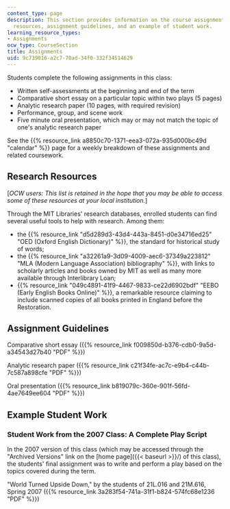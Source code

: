```yaml
---
content_type: page
description: This section provides information on the course assignments, research
  resources, assignment guidelines, and an example of student work.
learning_resource_types:
- Assignments
ocw_type: CourseSection
title: Assignments
uid: 9c739016-a2c7-70ad-34f0-332f34514629
---
```


Students complete the following assignments in this class:

*   Written self-assessments at the beginning and end of the term
*   Comparative short essay on a particular topic within two plays (5 pages)
*   Analytic research paper (10 pages, with required revision)
*   Performance, group, and scene work
*   Five minute oral presentation, which may or may not match the topic of one's analytic research paper

See the {{% resource_link a8850c70-1371-eea3-072a-935d000bc49d "calendar" %}} page for a weekly breakdown of these assignments and related coursework.

Research Resources
------------------

\[_OCW users: This list is retained in the hope that you may be able to access some of these resources at your local institution._\]

Through the MIT Libraries' research databases, enrolled students can find several useful tools to help with research. Among them:

*   the {{% resource_link "d5d289d3-43d4-443a-8451-d0e34716ed25" "OED (Oxford English Dictionary)" %}}, the standard for historical study of words;
*   the {{% resource_link "a32261a9-3d09-4009-aec6-37349a223812" "MLA (Modern Language Association) bibliography" %}}, with links to scholarly articles and books owned by MIT as well as many more available through Interlibrary Loan;
*   {{% resource_link "049c4891-41f9-4467-9833-ce22d6902bdf" "EEBO (Early English Books Online)" %}}, a remarkable resource claiming to include scanned copies of all books printed in England before the Restoration.

Assignment Guidelines
---------------------

Comparative short essay ({{% resource_link f009850d-b376-cdb0-9a5d-a34543d27b40 "PDF" %}})

Analytic research paper ({{% resource_link c21f34fe-ac7c-e9b4-c44b-7c587a898cfe "PDF" %}})

Oral presentation ({{% resource_link b819079c-360e-901f-56fd-4ae7649ee604 "PDF" %}})

Example Student Work
--------------------

### Student Work from the 2007 Class: A Complete Play Script

In the 2007 version of this class (which may be accessed through the "Archived Versions" link on the [home page]({{< baseurl >}}/) of this class), the students' final assignment was to write and perform a play based on the topics covered during the term.

"World Turned Upside Down," by the students of 21L.016 and 21M.616, Spring 2007 ({{% resource_link 3a283f54-741a-31f1-b824-574fc68e1236 "PDF" %}})